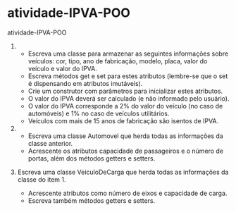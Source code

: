 # atividade-IPVA-POO
atividade-IPVA-POO


1.	- Escreva uma classe para armazenar as seguintes informações sobre veículos:
        cor, tipo, ano de fabricação, modelo, placa, valor do veículo e valor do IPVA. 
    - Escreva métodos get e set para estes atributos (lembre-se que o set é dispensando em atributos imutáveis). 
    - Crie um construtor com parâmetros para inicializar estes atributos. 
    - O valor do IPVA deverá ser calculado (e não informado pelo usuário). 
    - O valor do IPVA corresponde a 2% do valor do veículo (no caso de automóveis) e 1% no caso de veículos utilitários. 
    - Veículos com mais de 15 anos de fabricação são isentos de IPVA.

2.	- Escreva uma classe Automovel que herda todas as informações da classe anterior.
    - Acrescente os atributos capacidade de passageiros e o número de portas, além dos métodos getters e setters. 

3.	Escreva uma classe VeiculoDeCarga que herda todas as informações da classe do item 1.
    - Acrescente atributos como número de eixos e capacidade de carga.
    - Escreva também métodos getters e setters.